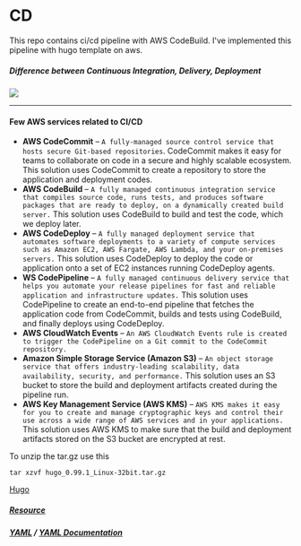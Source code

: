 # CD
This repo contains ci/cd pipeline with AWS CodeBuild. I've implemented this pipeline with hugo template on aws.

##### Difference between Continuous Integration, Delivery, Deployment
<img src = "https://www.saviantconsulting.com/images/blog/continuous-integration-continuous-delivery-and-continuous-deployment.gif">

---

#### Few AWS services related to CI/CD
- **AWS CodeCommit** – ```A fully-managed source control service that hosts secure Git-based repositories```. CodeCommit makes it easy for teams to collaborate on code in a secure and highly scalable ecosystem. This solution uses CodeCommit to create a repository to store the application and deployment codes.
- **AWS CodeBuild** – ```A fully managed continuous integration service that compiles source code, runs tests, and produces software packages that are ready to deploy, on a dynamically created build server.``` This solution uses CodeBuild to build and test the code, which we deploy later.
- **AWS CodeDeploy** – ```A fully managed deployment service that automates software deployments to a variety of compute services such as Amazon EC2, AWS Fargate, AWS Lambda, and your on-premises servers.``` This solution uses CodeDeploy to deploy the code or application onto a set of EC2 instances running CodeDeploy agents.
- **WS CodePipeline** – ```A fully managed continuous delivery service that helps you automate your release pipelines for fast and reliable application and infrastructure updates.``` This solution uses CodePipeline to create an end-to-end pipeline that fetches the application code from CodeCommit, builds and tests using CodeBuild, and finally deploys using CodeDeploy.
- **AWS CloudWatch Events** – ```An AWS CloudWatch Events rule is created to trigger the CodePipeline on a Git commit to the CodeCommit repository.```
- **Amazon Simple Storage Service (Amazon S3)** – ```An object storage service that offers industry-leading scalability, data availability, security, and performance.``` This solution uses an S3 bucket to store the build and deployment artifacts created during the pipeline run.
- **AWS Key Management Service (AWS KMS)** – ```AWS KMS makes it easy for you to create and manage cryptographic keys and control their use across a wide range of AWS services and in your applications.``` This solution uses AWS KMS to make sure that the build and deployment artifacts stored on the S3 bucket are encrypted at rest.

To unzip the tar.gz use this 
```
tar xzvf hugo_0.99.1_Linux-32bit.tar.gz
````
[Hugo](https://github.com/gohugoio/hugo/releases)
##### [Resource](https://noahgift.github.io/cloud-data-analysis-at-scale/topics/continuous-delivery.html)
##### [YAML](https://circleci.com/blog/what-is-yaml-a-beginner-s-guide/) / [YAML Documentation](https://yaml.org/spec/1.2.2/)
